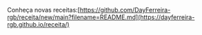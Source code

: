 Conheça novas receitas:[https://github.com/DayFerreira-rgb/receita/new/main?filename=README.md](https://dayferreira-rgb.github.io/receita/)

